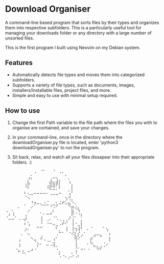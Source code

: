 # Download Organiser

A command-line based program that sorts files by their types and organizes them into respective subfolders. This is a particularly useful tool for managing your downloads folder or any directory with a large number of unsorted files.

This is the first program I built using Neovim on my Debian system.

## Features

- Automatically detects file types and moves them into categorized subfolders.
- Supports a variety of file types, such as documents, images, installers/installable files, project files, and more.
- Simple and easy to use with minimal setup required.

## How to use

1. Change the first Path variable to the file path where the files you with to organise are contained, and save your changes.

2. In your command-line, once in the directory where the downloadOrganiser.py file is located, enter 'python3 downloadOrganiser.py' to run the program.

3. Sit back, relax, and watch all your files dissapear into their appropriate folders. :)

   

⠀⠀⠀⠀⠀⠀⠀⠀⠀⠠⠀⠈⠁⠀⠀⠈⠀⠠⠄⠀⠀⠀⠀⠀⠀⠀⠀⠀⠀⠀⠀⠀⠀⠀
⠀⠀⠀⠀⠀⠀⠀⢠⡅⠀⠀⠀⠀⠀⢀⠤⢄⠀⠀⠁⡀⠀⠀⠀⠀⠀⠀⠀⠀⠀⠀⠀⠀⠀
⠀⠀⠀⠀⠀⠀⢀⣧⠀⠀⠀⠀⠀⠀⣾⣦⣾⡇⠀⠀⠰⡀⠀⠀⠀⠀⠀⠀⠀⠀⠀⠀⠀⠀
⠀⠀⠀⠀⠀⠀⠘⠇⠀⠀⠀⠀⠀⠸⣟⣛⡁⠇⠀⠀⠀⡇⠀⠀⠀⠀⠀⠀⠀⠀⠀⠀⠀⠀
⠀⠀⠀⠀⠀⠀⠆⢄⣀⠤⠤⠤⠤⠄⢀⣀⣀⠤⠀⠀⢡⠃⠀⠀⠀⠀⠀⠀⠀⠀⠀⠀⠀⠀
⠀⠀⠀⠀⠀⠀⠈⠢⠀⠀⠀⠀⠀⠀⠀⠀⠀⠀⠀⢢⢚⡀⠀⠀⠀⠀⠀⠀⠀⠀⠀⠀⠀⠀
⠀⠀⠀⠀⠀⠀⡀⠀⠘⡲⠤⢄⣐⣈⢀⣀⣂⠬⠞⠥⣦⠑⠄⠀⠀⠀⠀⠀⠀⠀⠀⠀⠀⠀
⠀⠀⡀⠀⠂⠀⠀⢀⠊⠀⠀⠀⠀⠀⠈⡐⠁⠀⠀⠀⠈⣟⠪⣆⠀⠀⠀⠀⠀⠀⠀⠀⠀⠀
⠈⡄⢰⠀⠀⠀⢀⠁⠀⠀⠀⠂⠄⠤⠴⠁⠀⠀⠀⠀⠀⡿⠐⠨⡄⠀⠀⠀⠀⠀⠀⠀⠀⠀
⠈⠤⠤⠁⠠⠠⡼⠀⠀⠀⠀⢸⠀⢀⠄⠈⠡⢀⢀⢀⠜⢨⠁⠀⡁⠀⠀⠀⠀⠀⠀⠀⠀⠀
⠀⠀⠀⠀⠀⠀⠆⢡⠀⠀⠀⠘⠀⠐⠒⠤⣀⠠⠞⠊⠀⢸⠐⣀⡇⠀⠀⠀⠀⠀⠀⠀⠀⠀
⠀⠀⠀⠀⠀⠀⡰⠄⠀⠀⠉⠉⠀⠀⠀⠀⠃⡀⠀⢸⠀⢸⢲⢼⠃⠀⠄⠈⠀⠀⠀⠁⢢⠀
⠀⠀⠀⠀⠀⠄⠀⠢⠀⠀⠀⢀⠀⠀⠀⠀⠠⠉⠁⠀⠈⠪⣇⡎⡠⠁⠀⠀⣠⠤⣄⠀⠀⠆
⠀⠀⠀⠀⢠⠀⠀⠀⠑⢤⠀⠚⠠⢀⡀⠰⠁⠀⠀⠀⠀⠀⢻⠊⠀⠀⠀⡞⠀⠀⠀⠀⠀⡇
⠀⠀⠀⠀⢰⠀⠀⠀⠀⠀⡕⠂⠀⠤⠠⢽⡀⠀⠀⠀⠀⠀⢸⠀⠀⠀⠂⠙⣄⡀⢀⢈⠔⠀
⠀⠀⠀⠐⣄⢠⠀⣀⠴⠐⠀⠀⠀⠀⠀⠀⠐⡀⠀⠀⠀⠀⢨⠁⠒⠂⠐⠀⠀⠙⠋⠀⠀⠀
⠀⠀⠀⠀⠀⠈⠁⠀⠀⠀⠀⠀⠀⠀⠀⠀⠀⢃⠠⡀⢀⡡⢈⡄⠀⠀⠀⠀⠀⠀⠀⠀⠀⠀
⠀⠀⠀⠀⠀⠀⠀⠀⠀⠀⠀⠀⠀⠀⠀⠀⠀⠀⠀⠀⠁⠀⠀⠀⠀⠀⠀⠀⠀⠀⠀⠀⠀⠀⠀⠀⠀⠀⠀⠀⠀⠀⠀⠀⠀⠀⠀⠀⠀⠀⠀⠀⠀⠀⠀

